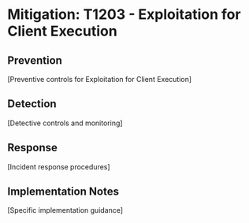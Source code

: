# Mitigation: T1203 - Exploitation for Client Execution

## Prevention
[Preventive controls for Exploitation for Client Execution]

## Detection
[Detective controls and monitoring]

## Response
[Incident response procedures]

## Implementation Notes
[Specific implementation guidance]
